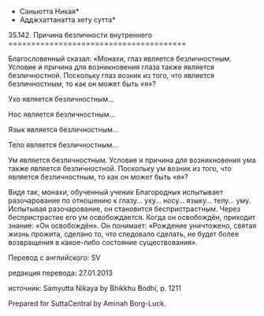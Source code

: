* Саньютта Никая*
* Адджхаттанатта хету сутта*

35\.142\. Причина безличности внутреннего
\=\=\=\=\=\=\=\=\=\=\=\=\=\=\=\=\=\=\=\=\=\=\=\=\=\=\=\=\=\=\=\=\=\=\=\=\=\=\=

Благословенный сказал: «Монахи, глаз является безличностным\. Условие и причина для возникновения глаза также является безличностной\. Поскольку глаз возник из того, что является безличностным, то как он может быть «я»?

Ухо является безличностным…

Нос является безличностным…

Язык является безличностным…

Тело является безличностным…

Ум является безличностным\. Условие и причина для возникновения ума также является безличностной\. Поскольку ум возник из того, что является безличностным, то как он может быть «я»?

Видя так, монахи, обученный ученик Благородных испытывает разочарование по отношению к глазу… уху… носу… языку… телу… уму\. Испытывая разочарование, он становится беспристрастным\. Через беспристрастие его ум освобождается\. Когда он освобождён, приходит знание: «Он освобождён»\. Он понимает: «Рождение уничтожено, святая жизнь прожита, сделано то, что следовало сделать, не будет более возвращения в какое\-либо состояние существования»\.

Перевод с английского: SV

редакция перевода: 27\.01\.2013

источник: Samyutta Nikaya by Bhikkhu Bodhi, p\. 1211

Prepared for SuttaCentral by Aminah Borg\-Luck\.
